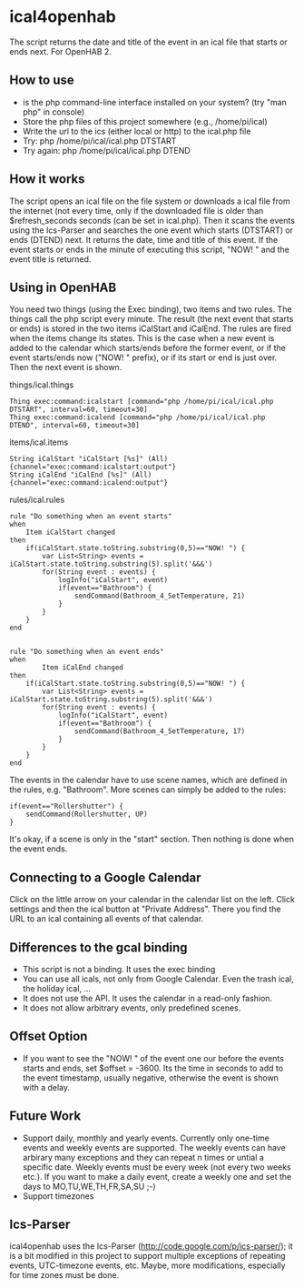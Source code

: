 # ical4openhab
The script returns the date and title of the event in an ical file that starts or ends next. For OpenHAB 2. 

## How to use
- is the php command-line interface installed on your system? (try "man php" in console)
- Store the php files of this project somewhere (e.g., /home/pi/ical)
- Write the url to the ics (either local or http) to the ical.php file
- Try: php /home/pi/ical/ical.php DTSTART
- Try again: php /home/pi/ical/ical.php DTEND

## How it works
The script opens an ical file on the file system or downloads a ical file from the internet (not every time, only if the downloaded file is older than $refresh_seconds seconds (can be set in ical.php). Then it scans the events using the Ics-Parser and searches the one event which starts (DTSTART) or ends (DTEND) next. It returns the date, time and title of this event. If the event starts or ends in the minute of executing this script, "NOW! " and the event title is returned.

## Using in OpenHAB
You need two things (using the Exec binding), two items and two rules. The things call the php script every minute. The result (the next event that starts or ends) is stored in the two items iCalStart and iCalEnd. The rules are fired when the items change its states. This is the case when a new event is added to the calendar which starts/ends before the former event, or if the event starts/ends now ("NOW! " prefix), or if its start or end is just over. Then the next event is shown.

things/ical.things

    Thing exec:command:icalstart [command="php /home/pi/ical/ical.php DTSTART", interval=60, timeout=30]
    Thing exec:command:icalend [command="php /home/pi/ical/ical.php DTEND", interval=60, timeout=30]

items/ical.items

    String iCalStart "iCalStart [%s]" (All) {channel="exec:command:icalstart:output"} 
    String iCalEnd "iCalEnd [%s]" (All) {channel="exec:command:icalend:output"}

rules/ical.rules

    rule "Do something when an event starts"
    when
        Item iCalStart changed
    then
        if(iCalStart.state.toString.substring(0,5)=="NOW! ") {
            var List<String> events = iCalStart.state.toString.substring(5).split('&&&')
            for(String event : events) {
                logInfo("iCalStart", event)
                if(event=="Bathroom") {
                    sendCommand(Bathroom_4_SetTemperature, 21)
                }
            }
        }    
    end
    
    
    rule "Do something when an event ends"
    when
            Item iCalEnd changed
    then
        if(iCalStart.state.toString.substring(0,5)=="NOW! ") {
            var List<String> events = iCalStart.state.toString.substring(5).split('&&&')
            for(String event : events) {
                logInfo("iCalStart", event)
                if(event=="Bathroom") {
                    sendCommand(Bathroom_4_SetTemperature, 17)
                }
            }
        }    
    end

The events in the calendar have to use scene names, which are defined in the rules, e.g. "Bathroom". More scenes can simply be added to the rules:

    if(event=="Rollershutter") {
        sendCommand(Rollershutter, UP)
    }

It's okay, if a scene is only in the "start" section. Then nothing is done when the event ends.

## Connecting to a Google Calendar
Click on the little arrow on your calendar in the calendar list on the left. Click settings and then the ical button at "Private Address". There you find the URL to an ical containing all events of that calendar.

## Differences to the gcal binding
- This script is not a binding. It uses the exec binding
- You can use all icals, not only from Google Calendar. Even the trash ical, the holiday ical, ...
- It does not use the API. It uses the calendar in a read-only fashion.
- It does not allow arbitrary events, only predefined scenes.

## Offset Option
- If you want to see the "NOW! " of the event one our before the events starts and ends, set $offset = -3600. Its the time in seconds to add to the event timestamp, usually negative, otherwise the event is shown with a delay.

## Future Work
- Support daily, monthly and yearly events. Currently only one-time events and weekly events are supported. The weekly events can have arbirary many exceptions and they can repeat n times or untial a specific date. Weekly events must be every week (not every two weeks etc.). If you want to make a daily event, create a weekly one and set the days to MO,TU,WE,TH,FR,SA,SU ;-)
- Support timezones

## Ics-Parser
ical4openhab uses the Ics-Parser (http://code.google.com/p/ics-parser/); it is a bit modified in this project to support multiple exceptions of repeating events, UTC-timezone events, etc. Maybe, more modifications, especially for time zones must be done. 
